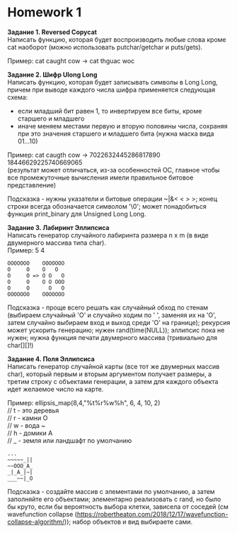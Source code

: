 # Homework 1


**Задание 1. Reversed Copycat**<br />
Написать функцию, которая будет воспроизводить любые слова кроме cat наоборот (можно использовать putchar/getchar и puts/gets).

Пример:
cat caught cow -> cat thguac woc

**Задание 2. Шифр Ulong Long** <br />
Написать функцию, которая будет записывать символы в Long Long, причем при выводе каждого числа шифра применяется следующая схема:
- если младший бит равен 1, то инвертируем все биты, кроме старшего и младшего
- иначе меняем местами первую и вторую половины числа, сохраняя при это значения старшего и младшего бита (нужна маска вида 01...10)

Пример:
cat caugth cow -> 7022632445286817890 18446629225740669065<br />
(результат может отличаться, из-за особенностей ОС, главное чтобы все промежуточные вычисления имели правильное битовое представление)

Подсказка - нужны указатели и битовые операции ~|&< <  > >; конец строки всегда обозначается символом '\0'; может понадобиться функция print_binary для Unsigned Long Long.

**Задание 3. Лабиринт Эллипсиса**<br />
Написать генератор случайного лабиринта размера n x m (в виде двумерного массива типа char). <br />
Пример:
5 4 <br />
```
OOOOOOO    OOOOOOO
O     O    O   O
O     O => O O   O
O     O    O O OOO
O     O      O   O
OOOOOOO    OOOOOOO
```

Подсказка - проще всего решать как случайный обход по стенам (выбираем случайный 'O' и случайно ходим по '  ', заменяя их на 'O', затем случайно выбираем вход и выход среди 'O' на границе); рекурсия может ускорить генерацию; нужен rand(time(NULL)); эллипсис пока не нужен; нужна функция печати двумерного массива (тривиально для char[][]!)

**Задание 4. Поля Эллипсиса** <br />
Написать генератор случайной карты (все тот же двумерных массив char), который первым и вторым аргументом получает размеры, а третим строку с объектами генерации, а затем для каждого объекта идет желаемое число на карте.

Пример:
ellipsis_map(8,4,"%t%r%w%h", 6, 4, 10, 2) <br />
// t - это деревья <br />
// r - камни O <br />
// w - вода ~ <br />
// h - домики A <br />
// _ - земля или ландшафт по умолчанию <br />
```
...
~~~~~_||
~~OOO_A_
_|_A_|~|
___~~|_O
```

Подсказка - создайте массив с элементами по умолчанию, а затем заполняйте его объектами; элементарно реализовать с rand, но было бы круто, если бы вероятность выбора клетки, зависела от соседей (см wavefunction collapse (https://robertheaton.com/2018/12/17/wavefunction-collapse-algorithm/)); набор объектов и вид выбираете сами.